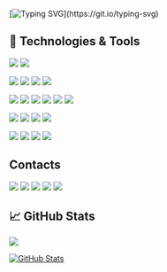 [![Typing SVG](https://readme-typing-svg.demolab.com?font=Fira+Code&pause=1000&color=ff69b4&multiline=true&width=435&height=60&lines=Hi+there%2C+I'm+Tokha.;Python-Developer.)](https://git.io/typing-svg)

## 🔧 Technologies & Tools
<!-- OS -->
![](https://img.shields.io/badge/OS-Linux%20Manjaro-informational?style=flat&logo=linux&logoColor=white&color=ff69b4)
![](https://img.shields.io/badge/OS-Windows-informational?style=flat&logo=windows&logoColor=white&color=ff69b4)

<!-- Languages -->
![](https://img.shields.io/badge/Code-Python-informational?style=flat&logo=python&logoColor=white&color=ff69b4)
![](https://img.shields.io/badge/Code-C%23-informational?style=flat&logo=c-sharp&logoColor=white&color=ff69b4)
![](https://img.shields.io/badge/Code-html5-informational?style=flat&logo=html5&logoColor=white&color=ff69b4)
![](https://img.shields.io/badge/Code-css3-informational?style=flat&logo=css3&logoColor=white&color=ff69b4)

<!-- Tools -->
![](https://img.shields.io/badge/Tools-Selenium-informational?style=flat&logo=selenium&logoColor=white&color=ff69b4)
![](https://img.shields.io/badge/Tools-Xpath-informational?style=flat&logoColor=white&color=ff69b4)
![](https://img.shields.io/badge/Tools-PostgreSQL-informational?style=flat&logo=postgresql&logoColor=white&color=ff69b4)
![](https://img.shields.io/badge/Tools-Docker-informational?style=flat&logo=docker&logoColor=white&color=ff69b4)
![](https://img.shields.io/badge/Tools-github-informational?style=flat&logo=github&logoColor=white&color=ff69b4x)
![](https://img.shields.io/badge/Tools-gitlab-informational?style=flat&logo=gitlab&logoColor=white&color=ff69b4x)

<!-- IDEs -->
![](https://img.shields.io/badge/IDE-PyCharm-informational?style=flat&logo=pycharm&logoColor=white&color=ff69b4)
![](https://img.shields.io/badge/IDE-VsCode-informational?style=flat&logo=vscode&logoColor=white&color=ff69b4)
![](https://img.shields.io/badge/IDE-VsCode-informational?style=flat&logo=visual-studio-code&logoColor=white&color=ff69b4)
![](https://img.shields.io/badge/IDE-Notepad++-informational?style=flat&logo=notepad%2b%2b&logoColor=white&color=ff69b4)

<!-- Frameworks -->
![](https://img.shields.io/badge/Tools-django-informational?style=flat&logo=django&logoColor=white&color=ff69b4x)
![](https://img.shields.io/badge/Tools-jquery-informational?style=flat&logo=jquery&logoColor=white&color=ff69b4x)
![](https://img.shields.io/badge/Tools-bootstrap-informational?style=flat&logo=bootstrap&logoColor=white&color=ff69b4x)
![](https://img.shields.io/badge/Tools-bulma-informational?style=flat&logo=bulma&logoColor=white&color=ff69b4x)

## Contacts
<!-- Contacts -->
[![](https://img.shields.io/badge/Telegram-2CA5E0?style=flat&logo=telegram&logoColor=white&color=229ED9)](https://t.me/Mitroll)
[![](https://img.shields.io/badge/Instagram-%23E4405F.svg?style=flat&logo=Instagram&logoColor=white&color=C13584)](https://www.instagram.com/t1roller)
[![](https://img.shields.io/badge/VK-%232E87FB.svg?style=flat&logo=vk&logoColor=white&color=229ED9)](https://vk.com/trhun)
[![](https://img.shields.io/badge/Discord-%235865F2.svg?style=flat&logo=discord&logoColor=white&color=7289DA)](https://discordapp.com/users/648933636820959255)
[![](https://img.shields.io/badge/Skype-%2300AFF0.svg?style=flat&logo=Skype&logoColor=white&color=009EDC)](https://join.skype.com/invite/JedhTjytbGNp)
<!-- ![](https://img.shields.io/badge/Slack-4A154B?style=flat&logo=slack&logoColor=white&color=4A154B) -->

## &#x1f4c8; GitHub Stats
![](https://visitor-badge.glitch.me/badge?page_id=M1troll.M1troll&left_text=Visitors&right_color=%23ff69b4)

<a href="https://github.com/M1troll/M1troll">
  <img align="center" src="https://github-readme-stats.vercel.app/api?username=M1troll&show_icons=true&line_height=27&theme=radical" alt="GitHub Stats"/>
</a>

<!--
**M1troll/M1troll** is a ✨ _special_ ✨ repository because its `README.md` (this file) appears on your GitHub profile.

Here are some ideas to get you started:

- 🔭 I’m currently working on ...
- 🌱 I’m currently learning ...
- 👯 I’m looking to collaborate on ...
- 🤔 I’m looking for help with ...
- 💬 Ask me about ...
- 📫 How to reach me: ...
- 😄 Pronouns: ...
- ⚡ Fun fact: ...
-->
